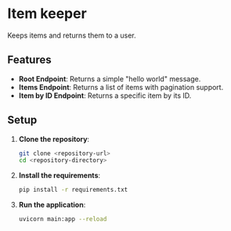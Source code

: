 # Item keeper

Keeps items and returns them to a user.

## Features

- **Root Endpoint**: Returns a simple "hello world" message.
- **Items Endpoint**: Returns a list of items with pagination support.
- **Item by ID Endpoint**: Returns a specific item by its ID.

## Setup

1. **Clone the repository**:
   ```bash
   git clone <repository-url>
   cd <repository-directory>
   ```

2. **Install the requirements**:
   ```bash
   pip install -r requirements.txt
   ```

3. **Run the application**:
   ```bash
   uvicorn main:app --reload
   ```
